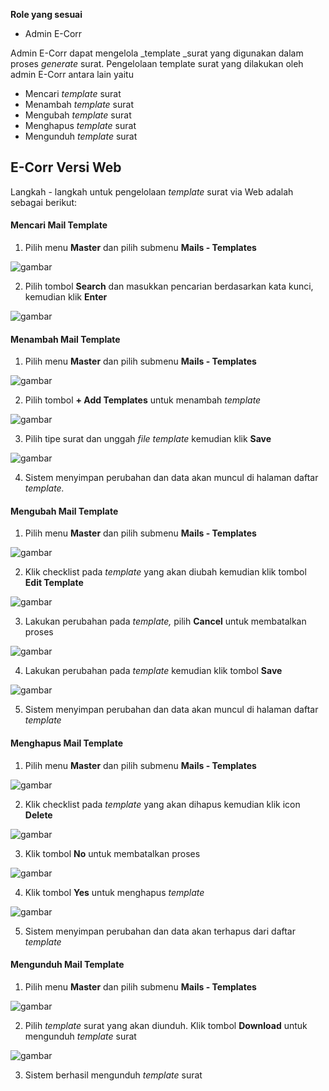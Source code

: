 **Role yang sesuai**

 - Admin E-Corr

Admin E-Corr dapat mengelola _template _surat yang digunakan dalam proses _generate_ surat. Pengelolaan template surat yang dilakukan oleh admin E-Corr antara lain yaitu

- Mencari _template_ surat
- Menambah _template_ surat
- Mengubah _template_ surat
- Menghapus _template_ surat
- Mengunduh _template_ surat

## **E-Corr Versi Web**

Langkah - langkah untuk pengelolaan _template_ surat via Web adalah sebagai berikut:

#### **Mencari Mail Template**

1.    Pilih menu **Master** dan pilih submenu **Mails - Templates**

![gambar](DataMaster/SC_DataMaster/DM64.png)

2.    Pilih tombol **Search** dan masukkan pencarian berdasarkan kata kunci, kemudian klik **Enter**

![gambar](DataMaster/SC_DataMaster/DM65.png)

#### **Menambah Mail Template**

1.    Pilih menu **Master** dan pilih submenu **Mails - Templates**

![gambar](DataMaster/SC_DataMaster/DM64.png)

2.    Pilih tombol **+ Add Templates** untuk menambah _template_

![gambar](DataMaster/SC_DataMaster/DM56.png)

3.    Pilih tipe surat dan unggah _file template_ kemudian klik **Save**

![gambar](DataMaster/SC_DataMaster/DM57.png)

4.    Sistem menyimpan perubahan dan data akan muncul di halaman daftar _template._


#### **Mengubah Mail Template**

1.    Pilih menu **Master** dan pilih submenu **Mails - Templates**

![gambar](DataMaster/SC_DataMaster/DM64.png)

2.    Klik checklist pada _template_ yang akan diubah kemudian klik tombol **Edit Template**

![gambar](DataMaster/SC_DataMaster/DM58.png)

3.    Lakukan perubahan pada _template,_ pilih **Cancel** untuk membatalkan proses

![gambar](DataMaster/SC_DataMaster/DM59.png)

4.    Lakukan perubahan pada _template_ kemudian klik tombol **Save**

![gambar](DataMaster/SC_DataMaster/DM69.png)

5.    Sistem menyimpan perubahan dan data akan muncul di halaman daftar _template_


#### **Menghapus Mail Template**

1.    Pilih menu **Master** dan pilih submenu **Mails - Templates**

![gambar](DataMaster/SC_DataMaster/DM64.png)

2.    Klik checklist pada _template_ yang akan dihapus kemudian klik icon **Delete**

![gambar](DataMaster/SC_DataMaster/DM70.png)

3.    Klik tombol **No** untuk membatalkan proses

![gambar](DataMaster/SC_DataMaster/DM71.png)

4.    Klik tombol **Yes** untuk menghapus _template_

![gambar](DataMaster/SC_DataMaster/DM72.png)

5.    Sistem menyimpan perubahan dan data akan terhapus dari daftar _template_


#### **Mengunduh Mail Template**

1.    Pilih menu **Master** dan pilih submenu **Mails - Templates**

![gambar](DataMaster/SC_DataMaster/DM64.png)

2.    Pilih _template_ surat yang akan diunduh. Klik tombol **Download** untuk mengunduh _template_ surat

![gambar](DataMaster/SC_DataMaster/DM73.png)

3.    Sistem berhasil mengunduh _template_ surat
